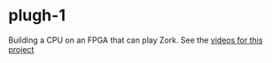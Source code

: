 # plugh-1

Building a CPU on an FPGA that can play Zork. 
See the [videos for this project](https://www.youtube.com/playlist?list=PLEeZWGE3PwbZ44SUf1-vA-UuX9_J_pifB)
